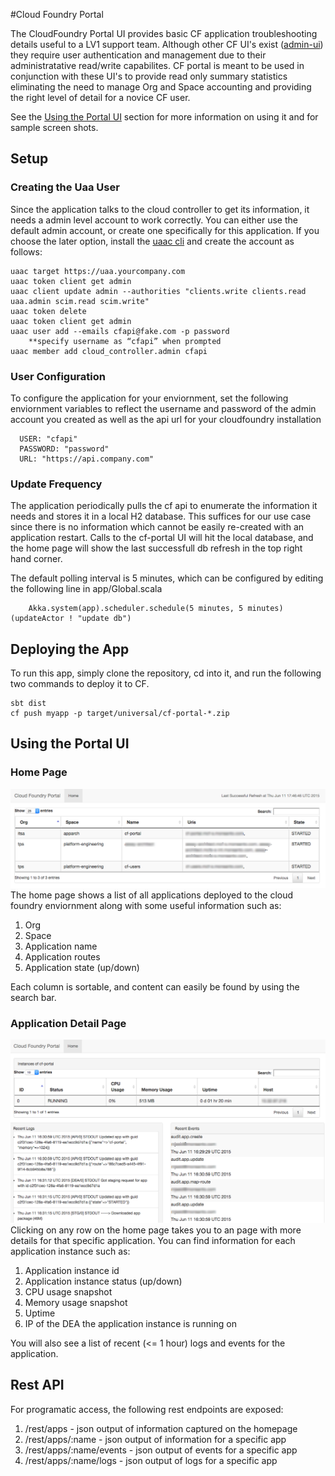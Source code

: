 #Cloud Foundry Portal

The CloudFoundry Portal UI provides basic CF application troubleshooting details useful to a LV1 support team.  Although other CF UI's exist ([admin-ui](https://github.com/cloudfoundry-incubator/admin-ui)) they require user authentication and management due to their administratative read/write capabilites.  CF portal is meant to be used in conjunction with these UI's to provide read only summary statistics eliminating the need to manage Org and Space accounting and providing the right level of detail for a novice CF user.

See the [Using the Portal UI](#using) section for more information on using it and for sample screen shots.

## Setup

### Creating the Uaa User
Since the application talks to the cloud controller to get its information, it needs a admin level account to work correctly.  You can either use the default admin account, or create one specifically for this application.  If you choose the later option, install the [uaac cli](https://github.com/cloudfoundry/cf-uaac) and create the account as follows:
```
uaac target https://uaa.yourcompany.com
uaac token client get admin
uaac client update admin --authorities "clients.write clients.read uaa.admin scim.read scim.write"
uaac token delete
uaac token client get admin
uaac user add --emails cfapi@fake.com -p password
	**specify username as “cfapi” when prompted
uaac member add cloud_controller.admin cfapi
```

### User Configuration
To configure the application for your enviornment, set the following enviornment variables to reflect the username and password of the admin account you created as well as the api url for your cloudfoundry installation
```
  USER: "cfapi"
  PASSWORD: "password"
  URL: "https://api.company.com"
```

### Update Frequency
The application periodically pulls the cf api to enumerate the information it needs and stores it in a local H2 database.  This suffices for our use case since there is no information which cannot be easily re-created with an application restart.  Calls to the cf-portal UI will hit the local database, and the home page will show the last successfull db refresh in the top right hand corner.

The default polling interval is 5 minutes, which can be configured by editing the following line in app/Global.scala
```
    Akka.system(app).scheduler.schedule(5 minutes, 5 minutes)(updateActor ! "update db")
```

## Deploying the App
To run this app, simply clone the repository, cd into it, and run the following two commands to deploy it to CF.
```
sbt dist
cf push myapp -p target/universal/cf-portal-*.zip
```

## <a name="using"></a> Using the Portal UI
### Home Page
![Home Page](./images/home-tab.png)
The home page shows a list of all applications deployed to the cloud foundry enviornment along with some useful information such as:

1.  Org
2.  Space
3.  Application name
4.  Application routes
5.  Application state (up/down)

Each column is sortable, and content can easily be found by using the search bar.

### Application Detail Page
![Details Tab](./images/details-tab.png)
Clicking on any row on the home page takes you to an page with more details for that specific application.  You can find information for each application instance such as:

1.  Application instance id
2.  Application instance status (up/down)
3.  CPU usage snapshot
4.  Memory usage snapshot
5.  Uptime 
6.  IP of the DEA the application instance is running on

You will also see a list of recent (<= 1 hour) logs and events for the application.

## Rest API
For programatic access, the following rest endpoints are exposed:

1.  /rest/apps - json output of information captured on the homepage
2.  /rest/apps/:name - json output of information for a specific app
3.  /rest/apps/:name/events - json output of events for a specific app
4.  /rest/apps/:name/logs - json output of logs for a specific app

